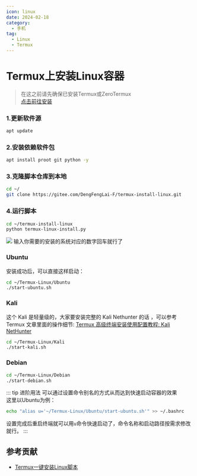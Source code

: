 ```yaml
---
icon: linux
date: 2024-02-18
category:
  - 手机
tag:
  - Linux
  - Termux
---
```

# Termux上安装Linux容器
<!-- more -->
>在这之前请先确保已安装Termux或ZeroTermux   
>[<HopeIcon icon="article" />点击前往安装](/posts/termux.md)   

### 1.更新软件源
```bash
apt update
```
### 2.安装依赖软件包
```bash
apt install proot git python -y
```
### 3.克隆脚本仓库到本地
```bash
cd ~/ 
git clone https://gitee.com/DengFengLai-F/termux-install-linux.git
```
### 4.运行脚本
```bash
cd ~/termux-install-linux
python termux-linux-install.py
```
![](/img/linux.jpg)
输入你需要的安装的系统对应的数字回车就行了  

### Ubuntu

安装成功后，可以直接这样启动：

```bash
cd ~/Termux-Linux/Ubuntu
./start-ubuntu.sh
```

### Kali

这个 Kali 是轻量级的，大家要安装完整的 Kali Nethunter 的话 ，可以参考 Termux 文章里面的操作细节: [Termux 高级终端安装使用配置教程: Kali NetHunter](https://www.sqlsec.com/2018/05/termux.html#toc-heading-112)

```bash
cd ~/Termux-Linux/Kali
./start-kali.sh
```

### Debian

```bash
cd ~/Termux-Linux/Debian
./start-debian.sh
```

::: tip 进阶用法
可以通过设置命令别名的方式从而达到快速启动容器的效果   
这里以Ubuntu为例：
```bash
echo "alias u='~/Termux-Linux/Ubuntu/start-ubuntu.sh'" >> ~/.bashrc
```
设置完成后重启终端就可以用`u`命令快速启动了，命令名称和启动路径按需求修改就行。
:::


## 参考贡献

- [Termux一键安装Linux脚本](https://github.com/sqlsec/termux-install-linux)